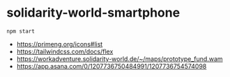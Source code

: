 # solidarity-world-smartphone

```shell
npm start
```

- https://primeng.org/icons#list
- https://tailwindcss.com/docs/flex
- https://workadventure.solidarity-world.de/~/maps/prototype_fund.wam
- https://app.asana.com/0/1207736750484991/1207736754574098

